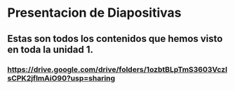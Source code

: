 #   Presentacion de Diapositivas
##  Estas son todos los contenidos que hemos visto en toda la unidad 1.
###  https://drive.google.com/drive/folders/1ozbtBLpTmS3603VczlsCPK2jflmAiO90?usp=sharing
